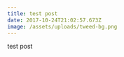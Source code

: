 ```yaml
---
title: test post
date: 2017-10-24T21:02:57.673Z
image: /assets/uploads/tweed-bg.png
---
```

test post

